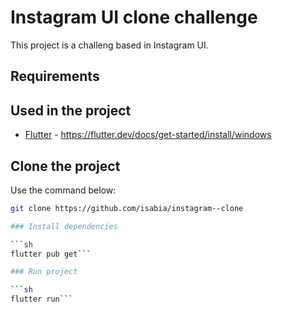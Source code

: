 # Instagram UI clone challenge

This project is a challeng based in Instagram UI.

## Requirements

## Used in the project

- [Flutter](https://flutter.dev/docs) -  https://flutter.dev/docs/get-started/install/windows 

## Clone the project

Use the command below:

```sh
git clone https://github.com/isabia/instagram--clone

### Install dependencies

```sh
flutter pub get```

### Run project

```sh
flutter run```



